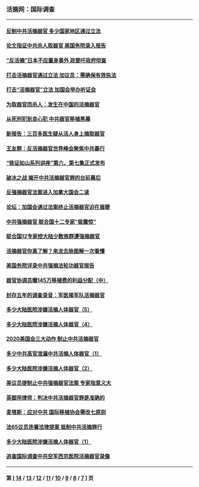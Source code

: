 ### 活摘网：国际调查
---
#### [反制中共活摘器官 多少国家地区通过立法](../../pages/nf5947/n14009863.md?07220430) 
#### [论文指证中共杀人取器官 美国务院录入报告](../../pages/nf5947/n13999890.md?07220430) 
#### [“反活摘”日本不应置身事外 政要吁政府彻查](../../pages/nf5947/n13971188.md?07220430) 
#### [打击活摘器官通过立法 加议员：需确保有效执法](../../pages/nf5947/n13886356.md?07220430) 
#### [打击“活摘器官”立法 加国会举办听证会](../../pages/nf5947/n13869362.md?07220430) 
#### [为取器官而杀人：发生在中国的活摘器官](../../pages/nf5947/n13794731.md?07220430) 
#### [从死刑犯到良心犯 中共器官移植黑幕](../../pages/nf5947/n13764669.md?07220430) 
#### [新报告：三百多医生疑从活人身上摘取器官](../../pages/nf5947/n13703044.md?07220430) 
#### [王友群：反活摘器官世界峰会聚焦中共暴行](../../pages/nf5947/n13250738.md?07220430) 
#### [“铁证如山系列讲座”第六、第七集正式发布](../../pages/nf5947/n13106287.md?07220430) 
#### [破冰之战 揭开中共活摘器官罪的台前幕后](../../pages/nf5947/n13082457.md?07220430) 
#### [反强摘器官法案进入加拿大国会二读](../../pages/nf5947/n13033450.md?07220430) 
#### [论坛：加国会通过法案终止活摘器官迫在眉睫](../../pages/nf5947/n13029839.md?07220430) 
#### [中共强摘器官 联合国十二专家“极震惊”](../../pages/nf5947/n13024313.md?07220430) 
#### [联合国12专家控大陆少数族群遭强摘器官](../../pages/nf5947/n13023877.md?07220430) 
#### [活摘器官你真了解？来龙去脉图解一次看懂](../../pages/nf5947/n13013820.md?07220430) 
#### [美国务院详录中共强摘法轮功器官报告](../../pages/nf5947/n12944519.md?07220430) 
#### [器官协调员曝145万移植费的利益分配（中）](../../pages/nf5947/n12894547.md?07220430) 
#### [封存五年的调查录音：军医揭军队活摘器官](../../pages/nf5947/n12798692.md?07220430) 
#### [多少大陆医院涉嫌活摘人体器官（5）](../../pages/nf5947/n12768383.md?07220430) 
#### [多少大陆医院涉嫌活摘人体器官（4）](../../pages/nf5947/n12664434.md?07220430) 
#### [2020美国会三大动作 制止中共活摘器官](../../pages/nf5947/n12682004.md?07220430) 
#### [多少中共高官泄漏中共活摘人体器官（1）](../../pages/nf5947/n12671234.md?07220430) 
#### [多少大陆医院涉嫌活摘人体器官（2）](../../pages/nf5947/n12655589.md?07220430) 
#### [美议员提制止中共强摘器官法案 专家指意义大](../../pages/nf5947/n12630561.md?07220430) 
#### [英御用律师：判决中共活摘器官罪是准确的](../../pages/nf5947/n12580740.md?07220430) 
#### [麦塔斯：应对中共 国际移植协会需改七原则](../../pages/nf5947/n12514711.md?07220430) 
#### [法65议员连署法律提案 抵制中共活摘罪行](../../pages/nf5947/n12437047.md?07220430) 
#### [多少大陆医院涉嫌活摘人体器官（1）](../../pages/nf5947/n12414284.md?07220430) 
#### [追查国际调查中共空军西京医院活摘器官录像](../../pages/nf5947/n12348837.md?07220430) 

---
#### 第 [ [14](./14.md?07220430) / [13](./13.md?07220430) / [12](./12.md?07220430) / [11](./11.md?07220430) / [10](./10.md?07220430) / [9](./9.md?07220430) / [8](./8.md?07220430) / [7](./7.md?07220430) ] 页
